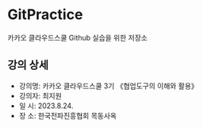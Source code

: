 # GitPractice
카카오 클라우드스쿨 Github 실습을 위한 저장소

## 강의 상세 
- 강의명: 카카오 클라우드스쿨 3기 《협업도구의 이해와 활용》
- 강의자: 최지원
- 일 시: 2023.8.24.
- 장 소: 한국전파진흥협회 목동사옥
